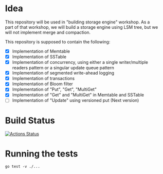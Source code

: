 # Idea

This repository will be used in "building storage engine" workshop. As a part of that workshop, we will build a storage engine using LSM tree, but we will not implement
merge and compaction.

This repository is supposed to contain the following:
- [X] Implementation of Memtable
- [X] Implementation of SSTable
- [X] Implementation of concurrency, using either a single writer/multiple readers pattern or a singular update queue pattern
- [X] Implementation of segmented write-ahead logging
- [X] Implementation of transactions
- [X] Implementation of Bloom filter
- [X] Implementation of "Put", "Get", "MultiGet"
- [X] Implementation of "Get" and "MultiGet" in Memtable and SSTable
- [ ] Implementation of "Update" using versioned put (Next version)

# Build Status
[![Actions Status](https://github.com/SarthakMakhija/storage-engine-workshop/workflows/GoCI/badge.svg)](https://github.com/SarthakMakhija/storage-engine-workshop/actions)

# Running the tests
`go test -v ./...`

